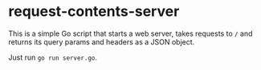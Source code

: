 # request-contents-server

This is a simple Go script that starts a web server, takes requests to `/` and returns its query params and headers as a JSON object.

Just run `go run server.go`.
